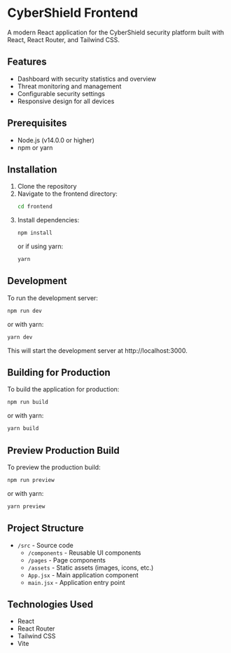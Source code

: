 # CyberShield Frontend

A modern React application for the CyberShield security platform built with React, React Router, and Tailwind CSS.

## Features

- Dashboard with security statistics and overview
- Threat monitoring and management
- Configurable security settings
- Responsive design for all devices

## Prerequisites

- Node.js (v14.0.0 or higher)
- npm or yarn

## Installation

1. Clone the repository
2. Navigate to the frontend directory:
   ```bash
   cd frontend
   ```
3. Install dependencies:
   ```bash
   npm install
   ```
   or if using yarn:
   ```bash
   yarn
   ```

## Development

To run the development server:

```bash
npm run dev
```

or with yarn:

```bash
yarn dev
```

This will start the development server at http://localhost:3000.

## Building for Production

To build the application for production:

```bash
npm run build
```

or with yarn:

```bash
yarn build
```

## Preview Production Build

To preview the production build:

```bash
npm run preview
```

or with yarn:

```bash
yarn preview
```

## Project Structure

- `/src` - Source code
  - `/components` - Reusable UI components
  - `/pages` - Page components
  - `/assets` - Static assets (images, icons, etc.)
  - `App.jsx` - Main application component
  - `main.jsx` - Application entry point

## Technologies Used

- React
- React Router
- Tailwind CSS
- Vite